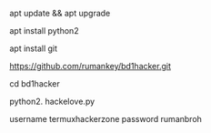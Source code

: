 apt update && apt upgrade

apt install python2

apt install git  

https://github.com/rumankey/bd1hacker.git

cd bd1hacker

python2. hackelove.py

username termuxhackerzone
password rumanbroh

